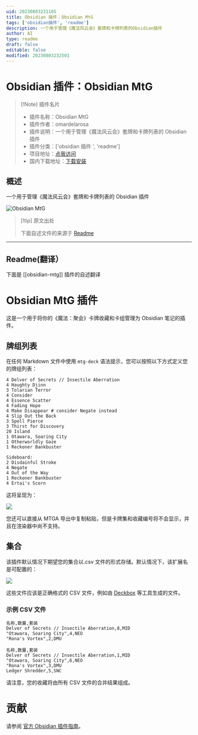 ```yaml
---
uid: 20230803231105
title: Obsidian 插件：Obsidian MtG
tags: ['obsidian插件', 'readme']
description: 一个用于管理《魔法风云会》套牌和卡牌列表的Obsidian插件
author: AI
type: readme
draft: false
editable: false
modified: 20230803232501
---
```


# Obsidian 插件：Obsidian MtG

> [!Note] 插件名片
> - 插件名称：Obsidian MtG
> - 插件作者：omardelarosa
> - 插件说明：一个用于管理《魔法风云会》套牌和卡牌列表的 Obsidian 插件
> - 插件分类：['obsidian 插件 ', 'readme']
> - 项目地址：[点我访问](https://github.com/omardelarosa/obsidian-mtg)
> - 国内下载地址：[下载安装](https://pkmer.cn/products/plugin/pluginMarket/?obsidian-mtg)

## 概述

一个用于管理《魔法风云会》套牌和卡牌列表的 Obsidian 插件

![Obsidian MtG](https://cdn.pkmer.cn/covers/obsidian-mtg.png!pkmer)

> [!tip] 原文出处
>
>下面自述文件的来源于 [Readme](https://ghproxy.net/https://raw.githubusercontent.com/omardelarosa/obsidian-mtg/master/README.md)
>

---

## Readme(翻译）

下面是 [[obsidian-mtg]] 插件的自述翻译

# Obsidian MtG 插件

这是一个用于将你的《魔法：聚会》卡牌收藏和卡组管理为 Obsidian 笔记的插件。

## 牌组列表

在任何 Markdown 文件中使用 `mtg-deck` 语法提示，您可以按照以下方式定义您的牌组列表：

```mtgdeck
4 Delver of Secrets // Insectile Aberration
4 Haughty Djinn
3 Tolarian Terror
4 Consider
4 Essence Scatter
4 Fading Hope
4 Make Disappear # consider Negate instead
4 Slip Out the Back
3 Spell Pierce
3 Thirst for Discovery
20 Island
1 Otawara, Soaring City
1 Otherworldly Gaze
1 Reckoner Bankbuster

Sideboard:
2 Disdainful Stroke
4 Negate
4 Out of the Way
1 Reckoner Bankbuster
4 Ertai's Scorn
```

这将呈现为：

![](docs/img/example_decklist.png)

您还可以直接从 MTGA 导出中复制粘贴，但是卡牌集和收藏编号将不会显示，并且在渲染器中尚不支持。

## 集合

该插件默认情况下期望您的集合以.csv 文件的形式存储。默认情况下，该扩展名是可配置的：

![](docs/img/example_settings.png)

这些文件应该是正确格式的 CSV 文件，例如由 [Deckbox](https://deckbox.org/) 等工具生成的文件。

### 示例 CSV 文件

```
名称,数量,套装
Delver of Secrets // Insectile Aberration,8,MID
"Otawara, Soaring City",4,NEO
"Rona's Vortex",2,DMU
```

```
名称,数量,套装
Delver of Secrets // Insectile Aberration,1,MID
"Otawara, Soaring City",6,NEO
"Rona's Vortex",3,DMU
Ledger Shredder,5,SNC
```

请注意，您的收藏将由所有 CSV 文件的合并结果组成。

# 贡献

请参阅 [官方 Obsidian 插件指南](https://github.com/obsidianmd/obsidian-sample-plugin#obsidian-sample-plugin)。
